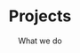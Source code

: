 ---
title: Projects
subtitle: What we do
layout: layouts/projects_list.njk
excerpt: In the last few years, we have been working on both academic as well as industry research. Below you find an overview of selected projects.
---